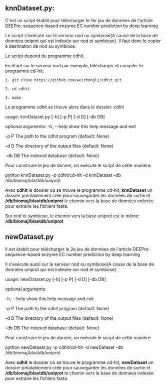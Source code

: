 ## knnDataset.py: 
C'est un script établit pour télécharger le 1er jeu de données de l'article DEEPre: sequence-based enzyme EC number prediction by deep learning

Le script s'exécute sur le serveur nod ou symbiose(A cause de la base de données uniprot qui est indexée sur nod et symbiose). Il faut donc le copier à destination de nod ou symbiose.

Le script depend du programme cdhit.

En étant sur le serveur nod par exemple, télécharger et compiler le programme cd-hit:
 
	1. git clone https://github.com/weizhongli/cdhit.git
	
	2. cd cdhit
	
	3. make
Le programme cdhit se trouve alors dans le dossier: cdhit

usage: knnDataset.py [-h] [-p P] [-d D] [-db DB]

optional arguments:
  -h, --help  show this help message and exit
  
  -p P        The path to the cdhit program (default: None)
  
  -d D        The directory of the output files (default: None)
  
  -db DB      The indexed database (default: None)
 
Pour construire le jeu de donner, on exécute le script de cette manière: 

python knnDataset.py -p cdhit/cd-hit -d knnDataset -db /db/biomaj/blastdb/uniprot

Avec __cdhit__ le dossier où se trouve le programme cd-hit, __knnDataset__ un dossier préalablement crée pour sauvegarder les données de sortie et __/db/biomaj/blastdb/uniprot__ le chemin vers la base de données indexée pour extraire les fichiers fasta.

Sur nod et symbiose, le chemin vers la base uniprot est le même: __/db/biomaj/blastdb/uniprot__


## newDataset.py
Il est établit pour télécharger le 2e jeu de données de l'article DEEPre: sequence-based enzyme EC number prediction by deep learning

Il s'exécute aussi sur le serveur nod ou symbiose(A cause de la base de données uniprot qui est indexée sur nod et symbiose).

usage: newDataset.py [-h] [-p P] [-d D] [-db DB]

optional arguments:

  -h, --help  show this help message and exit
  
  -p P        The path to the cdhit program (default: None)
  
  -d D        The directory of the output files (default: None)
  
  -db DB      The indexed database (default: None)

Pour construire le jeu de donner, on exécute le script de cette manière: 

python newDataset.py -p cdhit/cd-hit -d newDataset -db /db/biomaj/blastdb/uniprot

Avec __cdhit__ le dossier où se trouve le programme cd-hit, __newDataset__ un dossier préalablement crée pour sauvegarder les données de sortie et __/db/biomaj/blastdb/uniprot__ le chemin vers la base de données indexée pour extraire les fichiers fasta.

		
